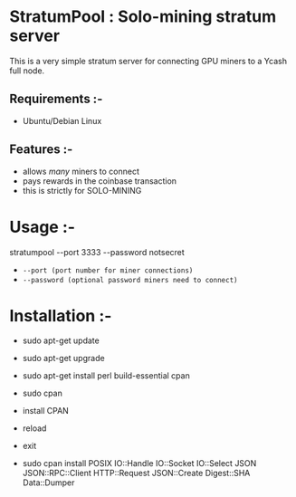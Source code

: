 # StratumPool : Solo-mining stratum server

This is a very simple stratum server for connecting GPU miners to a Ycash full node.

## Requirements :-

- Ubuntu/Debian Linux

## Features :-

- allows *many* miners to connect
- pays rewards in the coinbase transaction
- this is strictly for SOLO-MINING

# Usage :-

stratumpool --port 3333 --password notsecret

* `--port (port number for miner connections)`
* `--password (optional password miners need to connect)`

# Installation  :-

* sudo apt-get update
* sudo apt-get upgrade

* sudo apt-get install perl build-essential cpan
* sudo cpan
* install CPAN
* reload
* exit

* sudo cpan install POSIX IO::Handle IO::Socket IO::Select JSON	JSON::RPC::Client HTTP::Request JSON::Create Digest::SHA Data::Dumper
